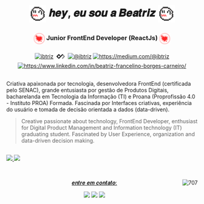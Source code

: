 # <p align="center"><img align="center" alt="Bea-GifNome" height="45" src="img/gifs/boo.gif"> 𝒉𝒆𝒚, 𝒆𝒖 𝒔𝒐𝒖 𝒂 𝑩𝒆𝒂𝒕𝒓𝒊𝒛 <img align="center" alt="Bea-GifNome" height="45" src="img/gifs/boo.gif"></p>

### <p align="center"> <img alt="•" height="30" align="center" src="img/png/707_Heart.png"> Junior FrontEnd Developer (ReactJs) <img alt="•" height="30" src="img/png/707_Heart.png" align="center"></p>

<div style="display: inline_block" align="center">
<a href="https://dev.to/ibtriz" target="_blank"><img align="center" src="https://raw.githubusercontent.com/rahuldkjain/github-profile-readme-generator/master/src/images/icons/Social/devto.svg" alt="ibtriz" height="30" width="40" /></a>
<a href="https://app.daily.dev/ibtriz" target="_blank"><img align="center" src="img/icons/dailydevicon.png" alt="ibtriz" height="30" width="30" /></a>
<a href="https://hashnode.com/@ibtriz" target="_blank"><img align="center" src="https://raw.githubusercontent.com/rahuldkjain/github-profile-readme-generator/master/src/images/icons/Social/hashnode.svg" alt="@ibtriz" height="30" width="40" /></a>
<a href="https://medium.com/@ibtriz" target="_blank"><img align="center" src="https://raw.githubusercontent.com/rahuldkjain/github-profile-readme-generator/master/src/images/icons/Social/medium.svg" alt="https://medium.com/@ibtriz" height="30" width="40" /></a>
<a href="https://www.linkedin.com/in/beatriz-francelino-borges-carneiro/" target="_blank"><img align="center" src="https://raw.githubusercontent.com/rahuldkjain/github-profile-readme-generator/master/src/images/icons/Social/linked-in-alt.svg" alt="https://www.linkedin.com/in/beatriz-francelino-borges-carneiro/" height="28" width="40" /></a>
</div>

##

<p> Criativa apaixonada por tecnologia, desenvolvedora FrontEnd (certificada pelo SENAC), grande entusiasta por gestão de Produtos Digitais, bacharelanda em Tecnologia da Informação (TI) e  Proana (Proprofissão 4.0 - Instituto PROA) Formada. Fascinada por Interfaces criativas, experiência do usuário e tomada de decisão orientada a dados (data-driven).
</p>

> Creative passionate about technology, FrontEnd Developer, enthusiast for Digital Product Management and Information technology (IT) graduating student. Fascinated by User Experience, organization and data-driven decision making.</p>

##

  <div>
  <a href="https://github.com/ibtriz">
  <img height="180em" src="https://github-readme-stats.vercel.app/api/top-langs/?username=ibtriz&layout=compact&langs_count=7&theme=rose_pine"/>
  <img height="180em" src="https://github-readme-stats.vercel.app/api?username=ibtriz&show_icons=true&theme=rose_pine&include_all_commits=true&count_private=true"/>
</div>
<br>
<div style="display: inline_block" align="center">
<img align="right" height="179" alt="707" src="https://64.media.tumblr.com/161fe8b55c60bc79dd05d7f9be27ee2b/95757ed8e45eba00-03/s640x960/efd98e66df051028b2cb729ffe4f64982c75fb7b.gifv">

 </div>
  
  ##
<p align="center"> 𝒆𝒏𝒕𝒓𝒆 𝒆𝒎 𝒄𝒐𝒏𝒕𝒂𝒕𝒐:</p>
 
 <div align="center">
  <a href="mailto:beatriz.fbcarneiro@gmail.com"><img height="30" src="https://img.shields.io/badge/Gmail-F22727?style=for-the-badge&logo=Gmail&logoColor=FFFFFF" target="_blank"></a>
  <a href="https://www.linkedin.com/in/beatriz-francelino-borges-carneiro/" target="_blank"> <img height="30" src="https://img.shields.io/badge/-Linkedin-F22727?style=for-the-badge&logo=Linkedin&logoColor=FFFFFF&link=https://www.linkedin.com/in/beatriz-francelino-borges-carneiro/" target="_blank"></a> 
<a href="https://discord.com/ibtriz#6329"><img height="30" src="https://img.shields.io/badge/Discord-F22727?style=for-the-badge&logo=discord&logoColor=white" target="_blank"></a>
</div>

